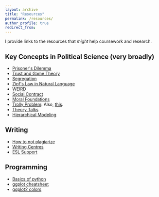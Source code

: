 ```yaml
---
layout: archive
title: "Resources"
permalink: /resources/
author_profile: true
redirect_from:
---
```


I provide links to the resources that *might* help coursework and research.

## Key Concepts in Political Science (very broadly)
- [Prisoner's Dilemma](https://www.youtube.com/watch?v=p3Uos2fzIJ0)
- [Trust and Game Theory](http://ncase.me/trust/)
- [Segregation](http://ncase.me/polygons/)
- [Zipf's Law in Natural Language](https://youtu.be/fCn8zs912OE)
- [WEIRD](https://blogs.scientificamerican.com/primate-diaries/the-weird-evolution-of-human-psychology/)
- [Social Contract](https://www.youtube.com/watch?v=ttu8va9_x1g)
- [Moral Foundations](https://www.ted.com/talks/jonathan_haidt_on_the_moral_mind)
- [Trolly Problem](https://www.youtube.com/watch?v=-N_RZJUAQY4): Also, [this](http://i0.kym-cdn.com/entries/icons/original/000/000/727/DenshaDeD_ch01p16-17.png).
- [Theory Talks](http://www.theory-talks.org/p/keywords.html)
- [Hierarchical Modeling](http://mfviz.com/hierarchical-models/)

## Writing
- [How to not plagiarize](http://advice.writing.utoronto.ca/using-sources/how-not-to-plagiarize/)
- [Writing Centres](http://writing.utoronto.ca/writing-centres/arts-and-science/)
- [ESL Support](http://www.artsci.utoronto.ca/current/advising/ell)

## Programming
- [Basics of python](https://www.youtube.com/playlist?list=PLlRFEj9H3Oj7Bp8-DfGpfAfDBiblRfl5p)
- [ggplot cheatsheet](https://rstudio.com/wp-content/uploads/2015/03/ggplot2-cheatsheet.pdf)
- [ggplot2 colors](http://www.cookbook-r.com/Graphs/Colors_(ggplot2))
